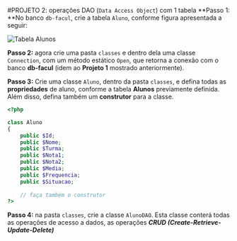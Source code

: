 #PROJETO 2: operações DAO (`Data Access Object`) com 1 tabela
**Passo 1: **No banco `db-facul`, crie a tabela `Aluno`, conforme figura apresentada a seguir:

![Tabela `Alunos`](https://github.com/jacksongomesbr/livro-web-codigo-fonte/blob/master/php/pdo/projetos/projeto2-DAO/db-facul-MoldeloER.png?raw=true)

**Passo 2:** agora crie uma pasta `classes` e dentro dela uma classe `Connection`, com um método estático `Open`, que retorna a conexão com o banco **db-facul** (idem ao **Projeto 1** mostrado anteriormente).

**Passo 3:** Crie uma classe `Aluno`, dentro da pasta `classes`, e defina todas as **propriedades** de aluno, conforme a tabela **Alunos** previamente definida. Além disso, defina também um **construtor** para a classe.

```php
<?php

class Aluno
{
    public $Id;
    public $Nome;
    public $Turma;
    public $Nota1;
    public $Nota2;
    public $Media;
    public $Frequencia;
    public $Situacao;
    
    // faça também o construtor
?>
```

**Passo 4:** na pasta `classes`, crie a classe `AlunoDAO`. Esta classe conterá todas as operações de acesso a dados, as operações ***CRUD (Create-Retrieve-Update-Delete)***
